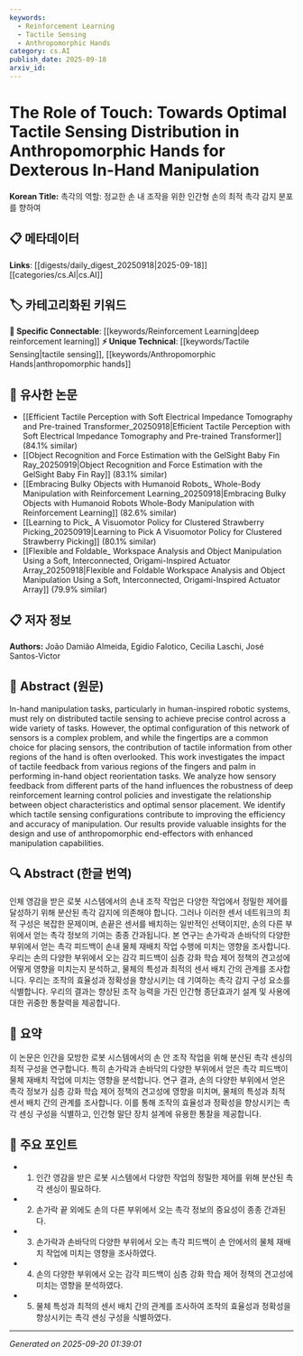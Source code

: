 ```yaml
---
keywords:
  - Reinforcement Learning
  - Tactile Sensing
  - Anthropomorphic Hands
category: cs.AI
publish_date: 2025-09-18
arxiv_id:
---
```


<!-- KEYWORD_LINKING_METADATA:
{
  "processed_timestamp": "2025-09-22 22:05:05.398014",
  "vocabulary_version": "1.0",
  "selected_keywords": [
    "Reinforcement Learning",
    "Tactile Sensing",
    "Anthropomorphic Hands"
  ],
  "rejected_keywords": [
    "Sensor Placement"
  ],
  "similarity_scores": {
    "Reinforcement Learning": 0.8,
    "Tactile Sensing": 0.78,
    "Anthropomorphic Hands": 0.77
  },
  "extraction_method": "AI_prompt_based",
  "budget_applied": true
}
-->

# The Role of Touch: Towards Optimal Tactile Sensing Distribution in Anthropomorphic Hands for Dexterous In-Hand Manipulation

**Korean Title:** 촉각의 역할: 정교한 손 내 조작을 위한 인간형 손의 최적 촉각 감지 분포를 향하여

## 📋 메타데이터

**Links**: [[digests/daily_digest_20250918|2025-09-18]]       [[categories/cs.AI|cs.AI]]

## 🏷️ 카테고리화된 키워드
**🔗 Specific Connectable**: [[keywords/Reinforcement Learning|deep reinforcement learning]]
**⚡ Unique Technical**: [[keywords/Tactile Sensing|tactile sensing]], [[keywords/Anthropomorphic Hands|anthropomorphic hands]]

## 🔗 유사한 논문
- [[Efficient Tactile Perception with Soft Electrical Impedance Tomography and Pre-trained Transformer_20250918|Efficient Tactile Perception with Soft Electrical Impedance Tomography and Pre-trained Transformer]] (84.1% similar)
- [[Object Recognition and Force Estimation with the GelSight Baby Fin Ray_20250919|Object Recognition and Force Estimation with the GelSight Baby Fin Ray]] (83.1% similar)
- [[Embracing Bulky Objects with Humanoid Robots_ Whole-Body Manipulation with Reinforcement Learning_20250918|Embracing Bulky Objects with Humanoid Robots Whole-Body Manipulation with Reinforcement Learning]] (82.6% similar)
- [[Learning to Pick_ A Visuomotor Policy for Clustered Strawberry Picking_20250919|Learning to Pick A Visuomotor Policy for Clustered Strawberry Picking]] (80.1% similar)
- [[Flexible and Foldable_ Workspace Analysis and Object Manipulation Using a Soft, Interconnected, Origami-Inspired Actuator Array_20250918|Flexible and Foldable Workspace Analysis and Object Manipulation Using a Soft, Interconnected, Origami-Inspired Actuator Array]] (79.9% similar)

## 📋 저자 정보

**Authors:** João Damião Almeida, Egidio Falotico, Cecilia Laschi, José Santos-Victor

## 📄 Abstract (원문)

In-hand manipulation tasks, particularly in human-inspired robotic systems,
must rely on distributed tactile sensing to achieve precise control across a
wide variety of tasks. However, the optimal configuration of this network of
sensors is a complex problem, and while the fingertips are a common choice for
placing sensors, the contribution of tactile information from other regions of
the hand is often overlooked. This work investigates the impact of tactile
feedback from various regions of the fingers and palm in performing in-hand
object reorientation tasks. We analyze how sensory feedback from different
parts of the hand influences the robustness of deep reinforcement learning
control policies and investigate the relationship between object
characteristics and optimal sensor placement. We identify which tactile sensing
configurations contribute to improving the efficiency and accuracy of
manipulation. Our results provide valuable insights for the design and use of
anthropomorphic end-effectors with enhanced manipulation capabilities.

## 🔍 Abstract (한글 번역)

인체 영감을 받은 로봇 시스템에서의 손내 조작 작업은 다양한 작업에서 정밀한 제어를 달성하기 위해 분산된 촉각 감지에 의존해야 합니다. 그러나 이러한 센서 네트워크의 최적 구성은 복잡한 문제이며, 손끝은 센서를 배치하는 일반적인 선택이지만, 손의 다른 부위에서 얻는 촉각 정보의 기여는 종종 간과됩니다. 본 연구는 손가락과 손바닥의 다양한 부위에서 얻는 촉각 피드백이 손내 물체 재배치 작업 수행에 미치는 영향을 조사합니다. 우리는 손의 다양한 부위에서 오는 감각 피드백이 심층 강화 학습 제어 정책의 견고성에 어떻게 영향을 미치는지 분석하고, 물체의 특성과 최적의 센서 배치 간의 관계를 조사합니다. 우리는 조작의 효율성과 정확성을 향상시키는 데 기여하는 촉각 감지 구성 요소를 식별합니다. 우리의 결과는 향상된 조작 능력을 가진 인간형 종단효과기 설계 및 사용에 대한 귀중한 통찰력을 제공합니다.

## 📝 요약

이 논문은 인간을 모방한 로봇 시스템에서의 손 안 조작 작업을 위해 분산된 촉각 센싱의 최적 구성을 연구합니다. 특히 손가락과 손바닥의 다양한 부위에서 얻은 촉각 피드백이 물체 재배치 작업에 미치는 영향을 분석합니다. 연구 결과, 손의 다양한 부위에서 얻은 촉각 정보가 심층 강화 학습 제어 정책의 견고성에 영향을 미치며, 물체의 특성과 최적 센서 배치 간의 관계를 조사합니다. 이를 통해 조작의 효율성과 정확성을 향상시키는 촉각 센싱 구성을 식별하고, 인간형 말단 장치 설계에 유용한 통찰을 제공합니다.

## 🎯 주요 포인트

- 1. 인간 영감을 받은 로봇 시스템에서 다양한 작업의 정밀한 제어를 위해 분산된 촉각 센싱이 필요하다.

- 2. 손가락 끝 외에도 손의 다른 부위에서 오는 촉각 정보의 중요성이 종종 간과된다.

- 3. 손가락과 손바닥의 다양한 부위에서 오는 촉각 피드백이 손 안에서의 물체 재배치 작업에 미치는 영향을 조사하였다.

- 4. 손의 다양한 부위에서 오는 감각 피드백이 심층 강화 학습 제어 정책의 견고성에 미치는 영향을 분석하였다.

- 5. 물체 특성과 최적의 센서 배치 간의 관계를 조사하여 조작의 효율성과 정확성을 향상시키는 촉각 센싱 구성을 식별하였다.

---

*Generated on 2025-09-20 01:39:01*